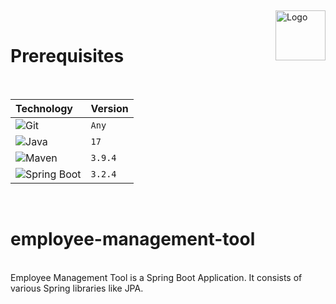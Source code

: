 <a name="readme-top"></a>
<br />
<div>
  <a href="https://github.com/othneildrew/Best-README-Template">
    <img  style="float: right;"  src="https://github.com/othneildrew/Best-README-Template/blob/master/images/logo.png" alt="Logo" width="80" height="80" top="0" left="0">
  </a>
</div>


<br/>

# Prerequisites 
<br/>

| Technology | Version |
| :--- | :--- |
| ![Git][git] | `Any`  |
| ![Java][java]  | `17` |
| ![Maven][apache-maven] | `3.9.4` |
| ![Spring Boot][spring-boot] | `3.2.4` |

<br/>




# employee-management-tool 
<br/>
Employee Management Tool is a Spring Boot Application. It consists of various Spring libraries like JPA.

[developers]: https://github.com/imran-dev100/employee-management-tool/graphs/contributors
[spring-boot]: https://img.shields.io/badge/Spring_Boot-F2F4F9?style=for-the-badge&logo=spring-boot
[apache-maven]: https://img.shields.io/badge/apache_maven-C71A36?style=for-the-badge&logo=apachemaven&logoColor=white
[git]: https://img.shields.io/badge/GIT-E44C30?style=for-the-badge&logo=git&logoColor=white
[java]: https://img.shields.io/badge/java-%23ED8B00.svg?style=for-the-badge&logo=openjdk&logoColor=white


